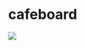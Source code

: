 # cafeboard


 <img src="https://img.shields.io/badge/javascript-3178C6?style=flat&logo=javascriptt&logoColor=white"/>
